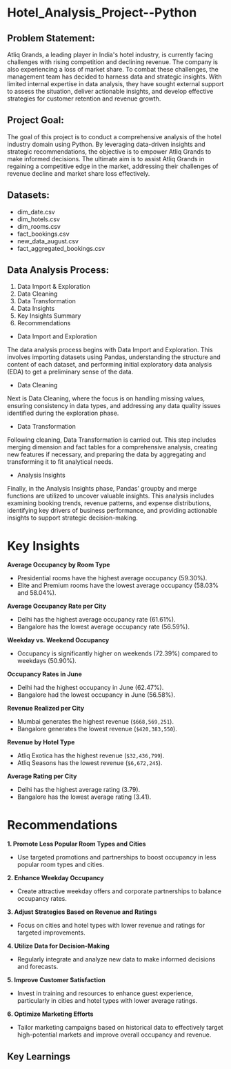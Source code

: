 # Hotel_Analysis_Project--Python

## **Problem Statement:**

Atliq Grands, a leading player in India's hotel industry, is currently facing challenges with rising competition and declining revenue. The company is also experiencing a loss of market share. To combat these challenges, the management team has decided to harness data and strategic insights. With limited internal expertise in data analysis, they have sought external support to assess the situation, deliver actionable insights, and develop effective strategies for customer retention and revenue growth.

## **Project Goal:**

The goal of this project is to conduct a comprehensive analysis of the hotel industry domain using Python. By leveraging data-driven insights and strategic recommendations, the objective is to empower Atliq Grands to make informed decisions. The ultimate aim is to assist Atliq Grands in regaining a competitive edge in the market, addressing their challenges of revenue decline and market share loss effectively.

## **Datasets:**
- dim_date.csv
- dim_hotels.csv
- dim_rooms.csv
- fact_bookings.csv
- new_data_august.csv
- fact_aggregated_bookings.csv

## **Data Analysis Process:**
1. Data Import & Exploration
2. Data Cleaning
3. Data Transformation
4. Data Insights
5. Key Insights Summary
6. Recommendations

- Data Import and Exploration
  
The data analysis process begins with Data Import and Exploration. This involves importing datasets using Pandas, understanding the structure and content of each dataset, and performing initial exploratory data analysis (EDA) to get a preliminary sense of the data.

- Data Cleaning
  
Next is Data Cleaning, where the focus is on handling missing values, ensuring consistency in data types, and addressing any data quality issues identified during the exploration phase.

- Data Transformation
  
Following cleaning, Data Transformation is carried out. This step includes merging dimension and fact tables for a comprehensive analysis, creating new features if necessary, and preparing the data by aggregating and transforming it to fit analytical needs.

- Analysis Insights
  
Finally, in the Analysis Insights phase, Pandas’ groupby and merge functions are utilized to uncover valuable insights. This analysis includes examining booking trends, revenue patterns, and expense distributions, identifying key drivers of business performance, and providing actionable insights to support strategic decision-making.



# Key Insights
**Average Occupancy by Room Type**

- Presidential rooms have the highest average occupancy (59.30%).
- Elite and Premium rooms have the lowest average occupancy (58.03% and 58.04%).

 **Average Occupancy Rate per City**

- Delhi has the highest average occupancy rate (61.61%).
- Bangalore has the lowest average occupancy rate (56.59%).

 **Weekday vs. Weekend Occupancy**

- Occupancy is significantly higher on weekends (72.39%) compared to weekdays (50.90%).

 **Occupancy Rates in June**

- Delhi had the highest occupancy in June (62.47%).
- Bangalore had the lowest occupancy in June (56.58%).

 **Revenue Realized per City**

- Mumbai generates the highest revenue (`$668,569,251`).
- Bangalore generates the lowest revenue (`$420,383,550`).

 **Revenue by Hotel Type**

- Atliq Exotica has the highest revenue (`$32,436,799`).
- Atliq Seasons has the lowest revenue (`$6,672,245`).

 **Average Rating per City**

- Delhi has the highest average rating (3.79).
- Bangalore has the lowest average rating (3.41).


# Recommendations

**1. Promote Less Popular Room Types and Cities**

- Use targeted promotions and partnerships to boost occupancy in less popular room types and cities.

**2. Enhance Weekday Occupancy**

- Create attractive weekday offers and corporate partnerships to balance occupancy rates.

**3. Adjust Strategies Based on Revenue and Ratings**

- Focus on cities and hotel types with lower revenue and ratings for targeted improvements.

**4. Utilize Data for Decision-Making**

- Regularly integrate and analyze new data to make informed decisions and forecasts.

**5. Improve Customer Satisfaction**
   - Invest in training and resources to enhance guest experience, particularly in cities and hotel types with lower average ratings.

**6. Optimize Marketing Efforts**
   - Tailor marketing campaigns based on historical data to effectively target high-potential markets and improve overall occupancy and revenue.

## Key Learnings

